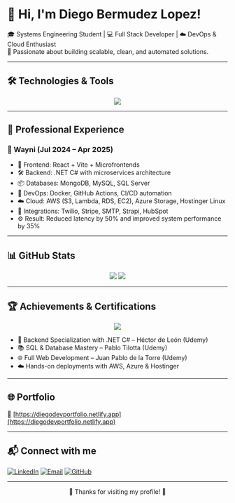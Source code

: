 # 👋 Hi, I'm Diego Bermudez Lopez!

🎓 Systems Engineering Student | 💻 Full Stack Developer | ☁️ DevOps & Cloud Enthusiast  
🚀 Passionate about building scalable, clean, and automated solutions.

---

## 🛠️ Technologies & Tools

<p align="center">
  <img src="https://skillicons.dev/icons?i=react,ts,js,python,dotnet,dart,astro,flutter,html,css,tailwind,vite,zustand,shadcn,docker,linux,git,github,aws,azure,vscode,visualstudio,androidstudio,figma" />
</p>

---

## 💼 Professional Experience

### 🏢 Wayni (Jul 2024 – Apr 2025)
- 🔧 Frontend: React + Vite + Microfrontends
- 🛠 Backend: .NET C# with microservices architecture
- 📦 Databases: MongoDB, MySQL, SQL Server
- 🧪 DevOps: Docker, GitHub Actions, CI/CD automation
- ☁️ Cloud: AWS (S3, Lambda, RDS, EC2), Azure Storage, Hostinger Linux
- 🔌 Integrations: Twilio, Stripe, SMTP, Strapi, HubSpot
- ⚙️ Result: Reduced latency by 50% and improved system performance by 35%

---

## 📊 GitHub Stats

<p align="center">
  <img src="https://github-readme-stats.vercel.app/api?username=D14LB3L0&show_icons=true&theme=github_dark" />
  <img src="https://github-readme-stats.vercel.app/api/top-langs/?username=D14LB3L0&layout=compact&theme=github_dark" />
</p>

---

## 🏆 Achievements & Certifications

<p align="center">
  <img src="https://github-profile-trophy.vercel.app/?username=D14LB3L0&theme=darkhub&column=6&margin-w=10" />
</p>

- 🧠 Backend Specialization with .NET C# – Héctor de León (Udemy)  
- 📚 SQL & Database Mastery – Pablo Tilotta (Udemy)  
- 🌐 Full Web Development – Juan Pablo de la Torre (Udemy)  
- ☁️ Hands-on deployments with AWS, Azure & Hostinger

---

## 🌐 Portfolio

🔗 [https://diegodevportfolio.netlify.app](https://diegodevportfolio.netlify.app)

---

## 📬 Connect with me

[![LinkedIn](https://img.shields.io/badge/LinkedIn-blue?logo=linkedin&style=for-the-badge)](https://www.linkedin.com/in/diego-bermudez-lopez-855885266/)
[![Email](https://img.shields.io/badge/Gmail-red?logo=gmail&style=for-the-badge)](mailto:diegobdev2024@gmail.com)
[![GitHub](https://img.shields.io/badge/GitHub-181717?logo=github&style=for-the-badge)](https://github.com/D14LB3L0)

---

<p align="center">🚀 Thanks for visiting my profile! 🌟</p>
